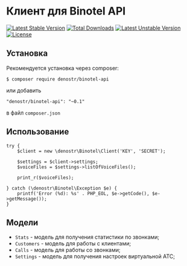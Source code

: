 # Клиент для Binotel API

[![Latest Stable Version](https://poser.pugx.org/denostr/binotel-api/v/stable)](https://packagist.org/packages/denostr/binotel-api)
[![Total Downloads](https://poser.pugx.org/denostr/binotel-api/downloads)](https://packagist.org/packages/denostr/binotel-api)
[![Latest Unstable Version](https://poser.pugx.org/denostr/binotel-api/v/unstable)](https://packagist.org/packages/denostr/binotel-api)
[![License](https://poser.pugx.org/denostr/binotel-api/license)](https://packagist.org/packages/denostr/binotel-api)


## Установка

Рекомендуется установка через composer:

```
$ composer require denostr/binotel-api
```

или добавить

```
"denostr/binotel-api": "~0.1"
```

в файл `composer.json`

## Использование

```
try {
    $client = new \denostr\Binotel\Client('KEY', 'SECRET');
    
    $settings = $client->settings;
    $voiceFiles = $settings->listOfVoiceFiles();

    print_r($voiceFiles);

} catch (\denostr\Binotel\Exception $e) {
    printf('Error (%d): %s' . PHP_EOL, $e->getCode(), $e->getMessage());
}
```

## Модели

* `Stats` - модель для получения статистики по звонками;
* `Customers` - модель для работы с клиентами;
* `Calls` - модель для работы со звонками;
* `Settings` - модель для получения настроек виртуальной АТС;
